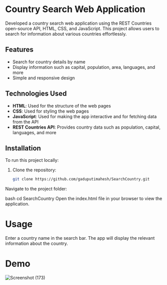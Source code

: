 # Country Search Web Application

Developed a country search web application using the REST Countries open-source API, HTML, CSS, and JavaScript. This project allows users to search for information about various countries effortlessly.

## Features

- Search for country details by name
- Display information such as capital, population, area, languages, and more
- Simple and responsive design

## Technologies Used

- **HTML**: Used for the structure of the web pages
- **CSS**: Used for styling the web pages
- **JavaScript**: Used for making the app interactive and for fetching data from the API
- **REST Countries API**: Provides country data such as population, capital, languages, and more

## Installation

To run this project locally:

1. Clone the repository:
   ```bash
   git clone https://github.com/gaduputimahesh/SearchCountry.git
Navigate to the project folder:

bash
cd SearchCountry
Open the index.html file in your browser to view the application.

# Usage
Enter a country name in the search bar.
The app will display the relevant information about the country.

# Demo 

![Screenshot (173)](https://github.com/user-attachments/assets/701b6c6e-6f93-43c9-9fd5-93ca0c9fdfd6)










